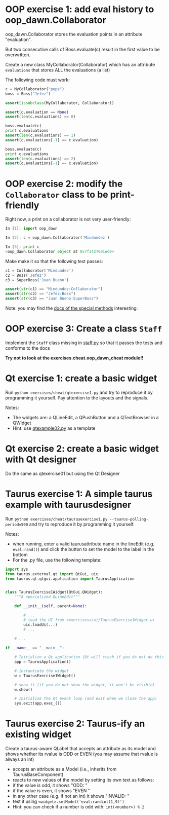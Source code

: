 # OOP exercise 1: add eval history to oop_dawn.Collaborator

oop_dawn.Collaborator stores the evaluation points in an attribute "evaluation".

But two consecutive calls of Boss.evaluate(c) result in the first value to be overwritten.

Create  a new class MyCollaborator(Collaborator)
which has an attribute `evaluations` that stores ALL the evaluations (a list)

The following code must work:


```python
c = MyCollaborator("pepe")
boss = Boss("Jefez")

assert(issubclass(MyCollaborator, Collaborator))

assert(c.evaluation == None)
assert(len(c.evaluations) == 0)

boss.evaluate(c)
print c.evaluations
assert(len(c.evaluations) == 1)
assert(c.evaluations[-1] == c.evaluation)

boss.evaluate(c)
print c.evaluations
assert(len(c.evaluations) == 2)
assert(c.evaluations[-1] == c.evaluation)
```

# OOP exercise 2: modify the `Collaborator` class to be print-friendly

Right now, a print on a collaborator is not very user-friendly:

```python
In [1]: import oop_dawn

In [2]: c = oop_dawn.Collaborator('Mindundez')

In [3]: print c
<oop_dawn.Collaborator object at 0x7f3427601ed0>
```

Make make it so that the following test passes:

```python
c1 = Collaborator('Mindundez')
c2 = Boss('Jefez')
c3 = SuperBoss('Juan Bueno')

assert(str(c1) == "Mindundez:Collaborator")
assert(str(c2) == "Jefez:Boss")
assert(str(c3) == "Juan Bueno:SuperBoss")
```

Note: you may find the [docs of the special methods](https://docs.python.org/2/reference/datamodel.html#special-method-names
) interesting:


# OOP exercise 3: Create a class `Staff`

Implement the `Staff` class missing in [staff.py](staff.py) so that it passes the tests and conforms to the docs

**Try not to look at the exercises.cheat.oop_dawn_cheat module!!**


# Qt exercise 1: create a basic widget

Run `python exercises/cheat/qtexercise1.py` and try to reproduce it by programming
it yourself. Pay attention to the layouts and the signals.

Notes:
- The widgets are: a QLineEdit, a QPushButton and a QTextBrowser in a QWidget
- Hint: use [qtexample02.py](/docs/qtexample02.py) as a template


# Qt exercise 2: create a basic widget with Qt designer

Do the same as qtexercise01 but using the Qt Designer


# Taurus exercise 1: A simple taurus example with taurusdesigner

Run `python exercises/cheat/taurusexercise1.py --taurus-polling-period=500` and try to reproduce it by programming
it yourself.

Notes:

- when running, enter a valid taurusattribute name in the lineEdit (e.g. `eval:rand()`)
  and click the button to set the model to the label in the bottom
- For the .py file, use the following template:

```python
import sys
from taurus.external.qt import QtGui, uic
from taurus.qt.qtgui.application import TaurusApplication


class TaurusExercise1Widget(QtGui.QWidget):
    """A specialized QLineEdit"""

    def __init__(self, parent=None):

        # ...
        # load the UI from <exercises>/ui/TaurusExercise1Widget.ui
        uic.loadUi(...)
        # ...
    
    # ...

if __name__ == "__main__":

    # Initialize a Qt application (Qt will crash if you do not do this first)
    app = TaurusApplication()

    # instantiate the widget
    w = TaurusExercise1Widget()

    # show it (if you do not show the widget, it won't be visible)
    w.show()

    # Initialize the Qt event loop (and exit when we close the app)
    sys.exit(app.exec_())
```
  


# Taurus exercise 2: Taurus-ify an existing widget


 Create a taurus-aware QLabel that accepts an attribute as its model and shows
whether its rvalue is ODD or EVEN (you may assume that rvalue is always an int)

- accepts an attribute as a Model (i.e., inherits from TaurusBaseComponent)
- reacts to new values of the model by setting its own text as follows:
 - if the value is odd, it shows "ODD: <value>"
 - if the value is even, it shows "EVEN <value>"
 - in any other case (e.g. if not an int) it shows "INVALID: <value>"
 - test it using `<widget>.setModel('eval:randint(1,9)')`
 - Hint: you can check if a number is odd with: `int(<number>) % 2`






